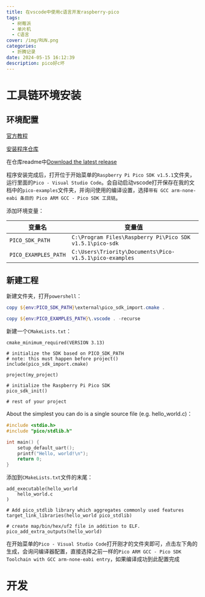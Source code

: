 ```yaml
---
title: 在vscode中使用c语言开发raspberry-pico
tags:
  - 树莓派
  - 单片机
  - C语言
cover: /img/RUN.png
categories:
  - 折腾记录
date: 2024-05-15 16:12:39
description: pico好c坏
---
```

# 工具链环境安装
## 环境配置
[官方教程](https://www.raspberrypi.com/news/raspberry-pi-pico-windows-installer/)

[安装程序仓库](https://github.com/raspberrypi/pico-setup-windows)

在仓库readme中[Download the latest release](https://github.com/raspberrypi/pico-setup-windows/releases/latest/download/pico-setup-windows-x64-standalone.exe)

程序安装完成后，打开位于开始菜单的`Raspberry Pi Pico SDK v1.5.1`文件夹，运行里面的`Pico - Visual Studio Code`。会自动启动vscode打开保存在我的文档中的`pico-examples`文件夹，并询问使用的编译设置，选择`带有 GCC arm-none-eabi 条目的 Pico ARM GCC - Pico SDK 工具链`。

添加环境变量：

| 变量名 | 变量值 |
| - | - |
| `PICO_SDK_PATH` | `C:\Program Files\Raspberry Pi\Pico SDK v1.5.1\pico-sdk` |
| `PICO_EXAMPLES_PATH` | `C:\Users\Triority\Documents\Pico-v1.5.1\pico-examples` |

## 新建工程
新建文件夹，打开`powershell`：
```powershell
copy ${env:PICO_SDK_PATH}\external\pico_sdk_import.cmake .

copy ${env:PICO_EXAMPLES_PATH}\.vscode . -recurse
```
新建一个`CMakeLists.txt`：
```t
cmake_minimum_required(VERSION 3.13)

# initialize the SDK based on PICO_SDK_PATH
# note: this must happen before project()
include(pico_sdk_import.cmake)

project(my_project)

# initialize the Raspberry Pi Pico SDK
pico_sdk_init()

# rest of your project

```

About the simplest you can do is a single source file (e.g. hello_world.c)：
```c
#include <stdio.h>
#include "pico/stdlib.h"

int main() {
    setup_default_uart();
    printf("Hello, world!\n");
    return 0;
}
```

添加到`CMakeLists.txt`文件的末尾：
```t
add_executable(hello_world
    hello_world.c
)

# Add pico_stdlib library which aggregates commonly used features
target_link_libraries(hello_world pico_stdlib)

# create map/bin/hex/uf2 file in addition to ELF.
pico_add_extra_outputs(hello_world)
```

在开始菜单的`Pico - Visual Studio Code`打开刚才的文件夹即可，点击左下角的生成，会询问编译器配置，直接选择之前一样的`Pico ARM GCC - Pico SDK Toolchain with GCC arm-none-eabi entry`，如果编译成功到此配置完成

# 开发
